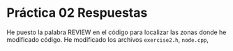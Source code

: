 # Práctica 02 Respuestas

He puesto la palabra REVIEW en el código para localizar las zonas donde he modificado código.
He modificado los archivos `exercise2.h`, `node.cpp`,

